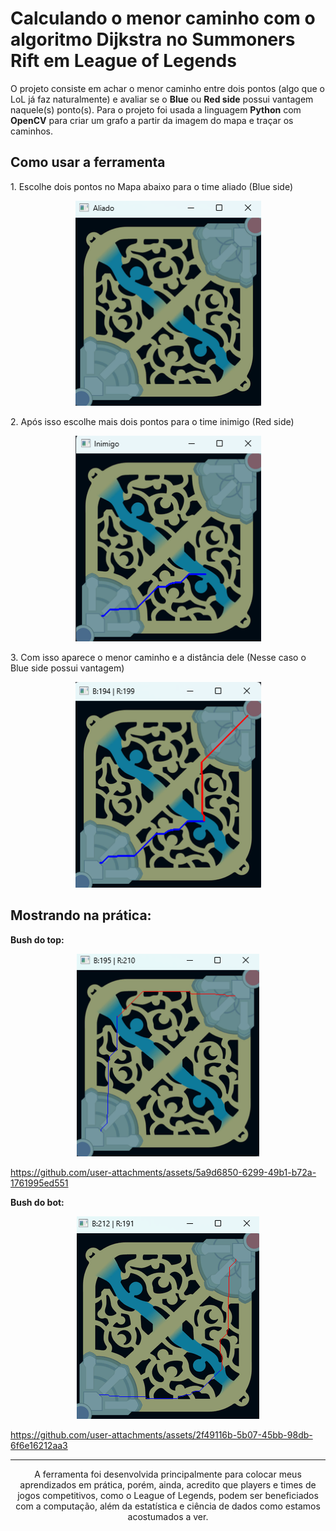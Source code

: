 # Calculando o menor caminho com o algoritmo Dijkstra no Summoners Rift em League of Legends

O projeto consiste em achar o menor caminho entre dois pontos (algo que o LoL já faz naturalmente) e avaliar se o <strong>Blue</strong> ou <strong>Red side</strong> possui vantagem naquele(s) ponto(s). Para o projeto foi usada a linguagem <strong>Python</strong> com <strong>OpenCV</strong> para criar um grafo a partir da imagem do mapa e traçar os caminhos.

<h2>Como usar a ferramenta</h2>

<p>1. Escolhe dois pontos no Mapa abaixo para o time aliado (Blue side)</p>
<div align="center">
    <img width="297" height="328" alt="image" src="assets/aliado.png" />
</div>

<p>2. Após isso escolhe mais dois pontos para o time inimigo (Red side)</p>
<div align="center">
    <img width="297" height="329" alt="image" src="assets/inimigo.png" />
</div>

<p>3. Com isso aparece o menor caminho e a distância dele (Nesse caso o Blue side possui vantagem)</p>
<div align="center">
    <img width="297" height="329" alt="image" src="assets/pontuacao.png" />
</div>

<h2>Mostrando na prática:</h2>

<strong>Bush do top:</strong>
<div align="center">
    <img width="292" height="324" alt="image" src="assets/imagemtestetop.png"/>
</div>

https://github.com/user-attachments/assets/5a9d6850-6299-49b1-b72a-1761995ed551

<strong>Bush do bot:</strong>
<div align="center">
    <img width="292" height="324" alt="image" src="assets/imagemtestebot.png"/>
</div>

https://github.com/user-attachments/assets/2f49116b-5b07-45bb-98db-6f6e16212aa3

---

<p align="center">A ferramenta foi desenvolvida principalmente para colocar meus aprendizados em prática, porém, ainda, acredito que players e times de jogos competitivos, como o League of Legends, podem ser beneficiados com a computação, além da estatística e ciência de dados como estamos acostumados a ver.</p>
